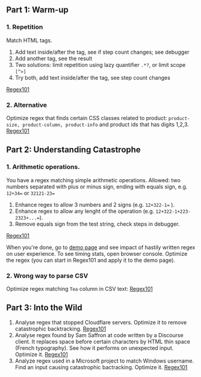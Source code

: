 ## Part 1: Warm-up

### 1. Repetition

Match HTML tags.

1. Add text inside/after the tag, see if step count changes; see debugger
2. Add another tag, see the result
3. Two solutions: limit repetition using lazy quantifier `.*?`, or limit scope `[^>]`
4. Try both, add text inside/after the tag, see step count changes

[Regex101](https://regex101.com/r/exsSjf/2)


### 2. Alternative

Optimize regex that finds certain CSS classes related to product: `product-size, product-column, product-info`
and product ids that has digits 1,2,3. [Regex101](https://regex101.com/r/WhQqEA/3/)


## Part 2: Understanding Catastrophe

### 1. Arithmetic operations.

You have a regex matching simple arithmetic operations. Allowed: two numbers
separated with plus or minus sign, ending with equals sign, e.g. `12+34=` or `32121-23=`

1. Enhance regex to allow 3 numbers and 2 signs (e.g. `12+322-1=` ).
1. Enhance regex to allow any lenght of the operation (e.g. `12+322-1+223-2323+...=`).
1. Remove equals sign from the test string, check steps in debugger.

[Regex101](https://regex101.com/r/qPsP27/3/)

When you're done, go to [demo page](https://regex-performance.github.io/vue-en.html)
and see impact of hastily written regex on user experience. To see timing stats, open browser console. Optimize the regex (you can start in Regex101 and apply it to the demo page).

### 2. Wrong way to parse CSV

Optimize regex matching `Tea` column in CSV text: [Regex101](https://regex101.com/r/CAo4Xx/1/)

## Part 3: Into the Wild
1. Analyse regex that stopped Cloudflare servers. Optimize it to remove catastrophic backtracking. [Regex101](https://regex101.com/r/fD4yMi/1/)
2. Analyse regex found by Sam Saffron at code written by a Discourse client. It replaces space before certain characters by HTML thin space (French typography). See how it performs on unexpected input. Optimize it. [Regex101](https://regex101.com/r/MDgdC6/1/)
3. Analyze regex used in a Microsoft project to match Windows username. Find an input causing catastrophic bactracking. Optimize it. [Regex101](https://regex101.com/r/8gaUFh/1/)
